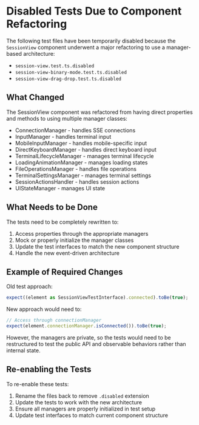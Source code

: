 # Disabled Tests Due to Component Refactoring

The following test files have been temporarily disabled because the `SessionView` component underwent a major refactoring to use a manager-based architecture:

- `session-view.test.ts.disabled` 
- `session-view-binary-mode.test.ts.disabled`
- `session-view-drag-drop.test.ts.disabled`

## What Changed

The SessionView component was refactored from having direct properties and methods to using multiple manager classes:
- ConnectionManager - handles SSE connections
- InputManager - handles terminal input
- MobileInputManager - handles mobile-specific input
- DirectKeyboardManager - handles direct keyboard input
- TerminalLifecycleManager - manages terminal lifecycle
- LoadingAnimationManager - manages loading states
- FileOperationsManager - handles file operations
- TerminalSettingsManager - manages terminal settings
- SessionActionsHandler - handles session actions
- UIStateManager - manages UI state

## What Needs to be Done

The tests need to be completely rewritten to:
1. Access properties through the appropriate managers
2. Mock or properly initialize the manager classes
3. Update the test interfaces to match the new component structure
4. Handle the new event-driven architecture

## Example of Required Changes

Old test approach:
```typescript
expect((element as SessionViewTestInterface).connected).toBe(true);
```

New approach would need to:
```typescript
// Access through connectionManager
expect(element.connectionManager.isConnected()).toBe(true);
```

However, the managers are private, so the tests would need to be restructured to test the public API and observable behaviors rather than internal state.

## Re-enabling the Tests

To re-enable these tests:
1. Rename the files back to remove `.disabled` extension
2. Update the tests to work with the new architecture
3. Ensure all managers are properly initialized in test setup
4. Update test interfaces to match current component structure